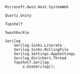 ﻿```
Microsoft.Owin.Host.SystemWeb

Quartz.Unity

Topshelf

Swashbuckle

Serilog
	Serilog.Sinks.Literate
	Serilog.Sinks.RollingFile
	Serilog.Settings.AppSettings
	Serilog.Enrichers.Thread
	Topshelf.Serilog
		x.UseSerilog();
```